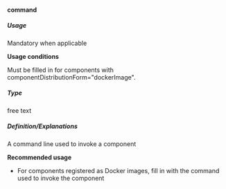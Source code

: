 #### command

##### Usage

Mandatory when applicable

**Usage conditions**

Must be filled in for components with componentDistributionForm="dockerImage".

##### Type

free text

##### Definition/Explanations

A command line used to invoke a component

**Recommended usage**

* For components registered as Docker images, fill in with the command used to invoke the component






